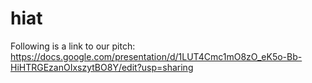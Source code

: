 # hiat
Following is a link to our pitch:
https://docs.google.com/presentation/d/1LUT4Cmc1mO8zO_eK5o-Bb-HiHTRGEzanOIxszytBO8Y/edit?usp=sharing 
